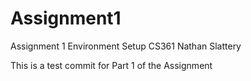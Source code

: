 # Assignment1
Assignment 1 Environment Setup CS361 
Nathan Slattery

This is a test commit for Part 1 of the Assignment
